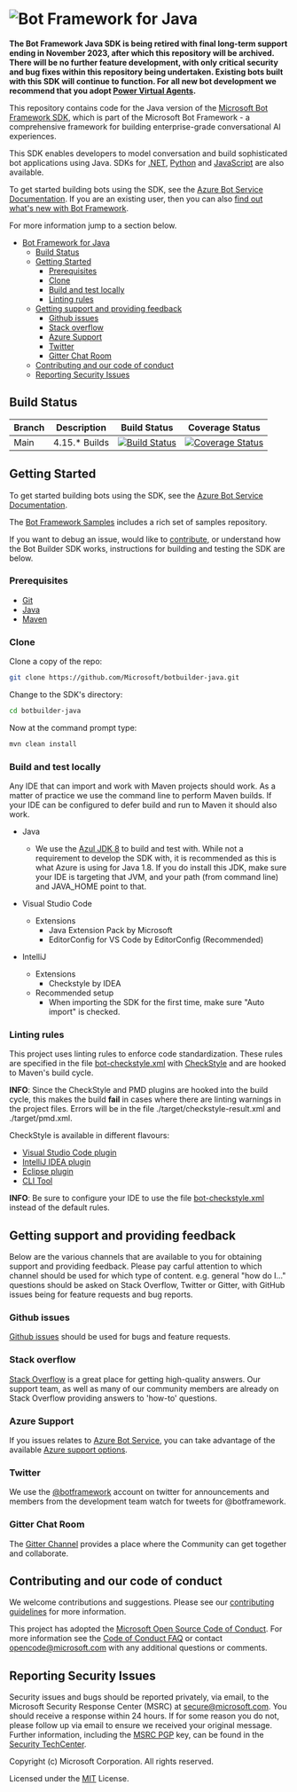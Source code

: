 # ![Bot Framework for Java](./docs/media/BotFrameworkJava_header.png)

**The Bot Framework Java SDK is being retired with final long-term support ending in November 2023, after which this repository will be archived. There will be no further feature development, with only critical security and bug fixes within this repository being undertaken. Existing bots built with this SDK will continue to function. For all new bot development we recommend that you adopt [Power Virtual Agents](https://powervirtualagents.microsoft.com/en-us/blog/the-future-of-bot-building/).**

This repository contains code for the Java version of the [Microsoft Bot Framework SDK](https://github.com/Microsoft/botframework-sdk), which is part of the Microsoft Bot Framework - a comprehensive framework for building enterprise-grade conversational AI experiences.

This SDK enables developers to model conversation and build sophisticated bot applications using Java. SDKs for [.NET](https://github.com/Microsoft/botbuilder-dotnet), [Python](https://github.com/Microsoft/botbuilder-python) and [JavaScript](https://github.com/Microsoft/botbuilder-js) are also available.

To get started building bots using the SDK, see the [Azure Bot Service Documentation](https://docs.microsoft.com/en-us/azure/bot-service/?view=azure-bot-service-4.0).  If you are an existing user, then you can also [find out what's new with Bot Framework](https://docs.microsoft.com/en-us/azure/bot-service/what-is-new?view=azure-bot-service-4.0).

For more information jump to a section below.

- [Bot Framework for Java](#)
  - [Build Status](#build-status)
  - [Getting Started](#getting-started)
    - [Prerequisites](#prerequisites)
    - [Clone](#clone)
    - [Build and test locally](#build-and-test-locally)
    - [Linting rules](#linting-rules)
  - [Getting support and providing feedback](#getting-support-and-providing-feedback)
    - [Github issues](#github-issues)
    - [Stack overflow](#stack-overflow)
    - [Azure Support](#azure-support)
    - [Twitter](#twitter)
    - [Gitter Chat Room](#gitter-chat-room)
  - [Contributing and our code of conduct](#contributing-and-our-code-of-conduct)
  - [Reporting Security Issues](#reporting-security-issues)

## Build Status

 | Branch | Description | Build Status | Coverage Status |
 |--------|-------------|--------------|-----------------|
 |Main | 4.15.* Builds | [![Build Status](https://fuselabs.visualstudio.com/SDK_v4/_apis/build/status/Java/BotBuilder-Java-4.0-daily?branchName=main)](https://fuselabs.visualstudio.com/SDK_v4/_build/latest?definitionId=1202&branchName=main) | [![Coverage Status](https://coveralls.io/repos/github/microsoft/botbuilder-java/badge.svg?branch=823847c676b7dbb0fa348a308297ae375f5141ef)](https://coveralls.io/github/microsoft/botbuilder-java?branch=823847c676b7dbb0fa348a308297ae375f5141ef) |

## Getting Started
To get started building bots using the SDK, see the [Azure Bot Service Documentation](https://docs.microsoft.com/en-us/azure/bot-service/?view=azure-bot-service-4.0).

The [Bot Framework Samples](https://github.com/microsoft/botbuilder-samples) includes a rich set of samples repository.

If you want to debug an issue, would like to [contribute](#contributing), or understand how the Bot Builder SDK works, instructions for building and testing the SDK are below.

### Prerequisites
- [Git](https://git-scm.com/downloads)
- [Java](https://www.azul.com/downloads/zulu/)
- [Maven](https://maven.apache.org/guides/getting-started/maven-in-five-minutes.html)

### Clone
Clone a copy of the repo:
```bash
git clone https://github.com/Microsoft/botbuilder-java.git
```
Change to the SDK's directory:
```bash
cd botbuilder-java
```

Now at the command prompt type:
```bash
mvn clean install
```

### Build and test locally
Any IDE that can import and work with Maven projects should work.  As a matter of practice we use the command line to perform Maven builds.  If your IDE can be configured to defer build and run to Maven it should also work.
- Java
  - We use the [Azul JDK 8](https://www.azul.com/downloads/azure-only/zulu/?version=java-8-lts&architecture=x86-64-bit&package=jdk) to build and test with.  While not a requirement to develop the SDK with, it is recommended as this is what Azure is using for Java 1.8.  If you do install this JDK, make sure your IDE is targeting that JVM, and your path (from command line) and JAVA_HOME point to that.

- Visual Studio Code
  - Extensions
    - Java Extension Pack by Microsoft
    - EditorConfig for VS Code by EditorConfig (Recommended)

- IntelliJ
  - Extensions
    - Checkstyle by IDEA
  - Recommended setup
    - When importing the SDK for the first time, make sure "Auto import" is checked.

### Linting rules

This project uses linting rules to enforce code standardization. These rules are specified in the file [bot-checkstyle.xml](./etc/bot-checkstyle.xml) with [CheckStyle](https://checkstyle.org/) and are hooked to Maven's build cycle.

**INFO**: Since the CheckStyle and PMD plugins are hooked into the build cycle, this makes the build **fail** in cases where there are linting warnings in the project files.  Errors will be in the file ./target/checkstyle-result.xml and ./target/pmd.xml.

CheckStyle is available in different flavours:
- [Visual Studio Code plugin](https://marketplace.visualstudio.com/items?itemName=shengchen.vscode-checkstyle)
- [IntelliJ IDEA plugin](https://plugins.jetbrains.com/plugin/1065-checkstyle-idea)
- [Eclipse plugin](https://checkstyle.org/eclipse-cs)
- [CLI Tool](https://checkstyle.org/cmdline.html)

**INFO**: Be sure to configure your IDE to use the file [bot-checkstyle.xml](./etc/bot-checkstyle.xml) instead of the default rules.

## Getting support and providing feedback
Below are the various channels that are available to you for obtaining support and providing feedback. Please pay carful attention to which channel should be used for which type of content. e.g. general "how do I..." questions should be asked on Stack Overflow, Twitter or Gitter, with GitHub issues being for feature requests and bug reports.

### Github issues
[Github issues](https://github.com/Microsoft/botbuilder-python/issues) should be used for bugs and feature requests.

### Stack overflow
[Stack Overflow](https://stackoverflow.com/questions/tagged/botframework) is a great place for getting high-quality answers. Our support team, as well as many of our community members are already on Stack Overflow providing answers to 'how-to' questions.

### Azure Support
If you issues relates to [Azure Bot Service](https://azure.microsoft.com/en-gb/services/bot-service/), you can take advantage of the available [Azure support options](https://azure.microsoft.com/en-us/support/options/).

### Twitter
We use the [@botframework](https://twitter.com/botframework) account on twitter for announcements and members from the development team watch for tweets for @botframework.

### Gitter Chat Room
The [Gitter Channel](https://gitter.im/Microsoft/BotBuilder) provides a place where the Community can get together and collaborate.

## Contributing and our code of conduct
We welcome contributions and suggestions. Please see our [contributing guidelines](./Contributing.md) for more information.

This project has adopted the [Microsoft Open Source Code of Conduct](https://opensource.microsoft.com/codeofconduct/).
For more information see the [Code of Conduct FAQ](https://opensource.microsoft.com/codeofconduct/faq/) or contact
 [opencode@microsoft.com](mailto:opencode@microsoft.com) with any additional questions or comments.

## Reporting Security Issues
Security issues and bugs should be reported privately, via email, to the Microsoft Security Response Center (MSRC)
at [secure@microsoft.com](mailto:secure@microsoft.com).  You should receive a response within 24 hours.  If for some
 reason you do not, please follow up via email to ensure we received your original message. Further information,
 including the [MSRC PGP](https://technet.microsoft.com/en-us/security/dn606155) key, can be found in the
[Security TechCenter](https://technet.microsoft.com/en-us/security/default).

Copyright (c) Microsoft Corporation. All rights reserved.

Licensed under the [MIT](./LICENSE.md) License.



